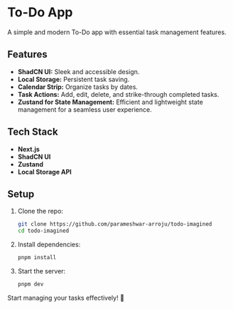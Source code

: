 # **To-Do App**

A simple and modern To-Do app with essential task management features.

## **Features**

- **ShadCN UI:** Sleek and accessible design.
- **Local Storage:** Persistent task saving.
- **Calendar Strip:** Organize tasks by dates.
- **Task Actions:** Add, edit, delete, and strike-through completed tasks.
- **Zustand for State Management:** Efficient and lightweight state management for a seamless user experience.

## **Tech Stack**

- **Next.js**
- **ShadCN UI**
- **Zustand**
- **Local Storage API**

## **Setup**

1. Clone the repo:
   ```bash
   git clone https://github.com/parameshwar-arroju/todo-imagined
   cd todo-imagined
   ```
2. Install dependencies:
   ```bash
   pnpm install
   ```
3. Start the server:
   ```bash
   pnpm dev
   ```

Start managing your tasks effectively! 📝
